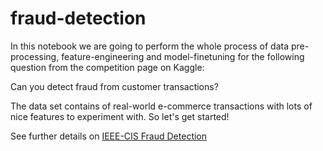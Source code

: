 # fraud-detection

In this notebook we are going to perform the whole process of data pre-processing, feature-engineering and model-finetuning for the following question from the competition page on Kaggle:

Can you detect fraud from customer transactions?

The data set contains of real-world e-commerce transactions with lots of nice features to experiment with. So let's get started!

See further details on [IEEE-CIS Fraud Detection](https://www.kaggle.com/competitions/ieee-fraud-detection)
